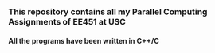 ### This repository contains all my Parallel Computing Assignments of EE451 at USC
#### All the programs have been written in C++/C
 
